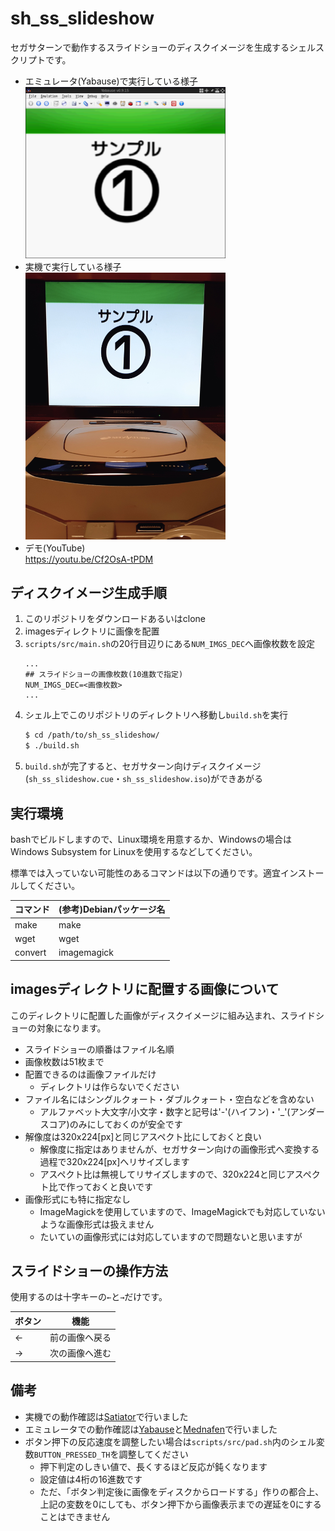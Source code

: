 # sh_ss_slideshow

セガサターンで動作するスライドショーのディスクイメージを生成するシェルスクリプトです。

- エミュレータ(Yabause)で実行している様子  
  <img src=".data/yabause.png" width="320px" alt="エミュレータ(Yabause)で実行している様子">
- 実機で実行している様子  
  <img src=".data/ss.jpg" width="320px" alt="実機で実行している様子">
- デモ(YouTube)  
  https://youtu.be/Cf2OsA-tPDM

## ディスクイメージ生成手順

1. このリポジトリをダウンロードあるいはclone
2. imagesディレクトリに画像を配置
3. `scripts/src/main.sh`の20行目辺りにある`NUM_IMGS_DEC`へ画像枚数を設定
   ```shell-script
   ...
   ## スライドショーの画像枚数(10進数で指定)
   NUM_IMGS_DEC=<画像枚数>
   ...
   ```
4. シェル上でこのリポジトリのディレクトリへ移動し`build.sh`を実行
   ```bash
   $ cd /path/to/sh_ss_slideshow/
   $ ./build.sh
   ```
5. `build.sh`が完了すると、セガサターン向けディスクイメージ(`sh_ss_slideshow.cue`・`sh_ss_slideshow.iso`)ができあがる

## 実行環境

bashでビルドしますので、Linux環境を用意するか、Windowsの場合はWindows Subsystem for Linuxを使用するなどしてください。

標準では入っていない可能性のあるコマンドは以下の通りです。適宜インストールしてください。

| コマンド | (参考)Debianパッケージ名 |
| ---- | ---- |
| make | make |
| wget | wget |
| convert | imagemagick |

## imagesディレクトリに配置する画像について

このディレクトリに配置した画像がディスクイメージに組み込まれ、スライドショーの対象になります。

- スライドショーの順番はファイル名順
- 画像枚数は51枚まで
- 配置できるのは画像ファイルだけ
  - ディレクトリは作らないでください
- ファイル名にはシングルクォート・ダブルクォート・空白などを含めない
  - アルファベット大文字/小文字・数字と記号は'-'(ハイフン)・'_'(アンダースコア)のみにしておくのが安全です
- 解像度は320x224[px]と同じアスペクト比にしておくと良い
  - 解像度に指定はありませんが、セガサターン向けの画像形式へ変換する過程で320x224[px]へリサイズします
  - アスペクト比は無視してリサイズしますので、320x224と同じアスペクト比で作っておくと良いです
- 画像形式にも特に指定なし
  - ImageMagickを使用していますので、ImageMagickでも対応していないような画像形式は扱えません
  - たいていの画像形式には対応していますので問題ないと思いますが

## スライドショーの操作方法

使用するのは十字キーの`←`と`→`だけです。

| ボタン | 機能 |
| ---- | ---- |
| ← | 前の画像へ戻る |
| → | 次の画像へ進む |

## 備考

- 実機での動作確認は[Satiator](https://www.satiator.net/)で行いました
- エミュレータでの動作確認は[Yabause](https://yabause.org/)と[Mednafen](https://mednafen.github.io/)で行いました
- ボタン押下の反応速度を調整したい場合は`scripts/src/pad.sh`内のシェル変数`BUTTON_PRESSED_TH`を調整してください
  - 押下判定のしきい値で、長くするほど反応が鈍くなります
  - 設定値は4桁の16進数です
  - ただ、「ボタン判定後に画像をディスクからロードする」作りの都合上、上記の変数を0にしても、ボタン押下から画像表示までの遅延を0にすることはできません
